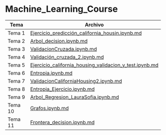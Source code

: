 # Machine_Learning_Course

| Tema         | Archivo                 |
|--------------|-------------------------|
| Tema 1       | [Ejercicio_predicción_california_housin.ipynb.md](Ejercicio_predicción_california_housin.ipynb) |
| Tema 2       | [Arbol_decision.ipynb.md](Arbol_decision.ipynb) |
| Tema 3       | [ValidacionCruzada.ipynb.md](ValidacionCruzada.ipynb) |
| Tema 4       | [Validación_cruzada_2.ipynb.md](Validación_cruzada_2.ipynb) |
| Tema 5       | [Ejercicio_california_housing_validacion_y_test.ipynb.md](Ejercicio_california_housing_validacion_y_test.ipynb) |
| Tema 6       | [Entropia.ipynb.md](Entropia.ipynb) |
| Tema 7       | [ValidacionCaliforniaHousing2.ipynb.md](ValidacionCaliforniaHousing2.ipynb) |
| Tema 8       | [Entropia_Ejercicio.ipynb.md](Entropia_Ejercicio.ipynb) |
| Tema 9       | [Arbol_Regresion_LauraSofia.ipynb.md](Arbol_Regresion_LauraSofia.ipynb) |
| Tema 10      | [Grafos.ipynb.md](Grafos.ipynb) |
| Tema 11      | [Frontera_decision.ipynb.md](Frontera_decision.ipynb) |
